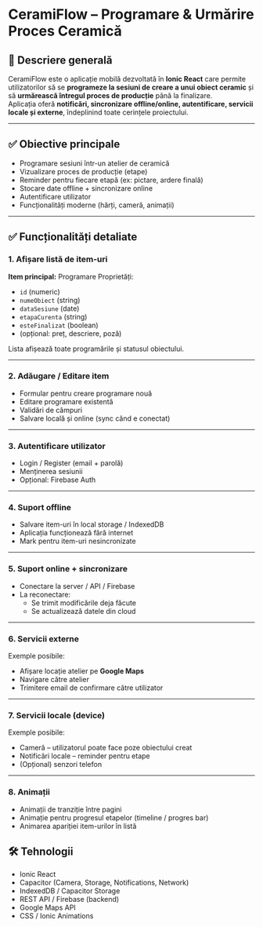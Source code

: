 # CeramiFlow – Programare & Urmărire Proces Ceramică

## 🎯 Descriere generală
CeramiFlow este o aplicație mobilă dezvoltată în **Ionic React** care permite utilizatorilor să se **programeze la sesiuni de creare a unui obiect ceramic** și să **urmărească întregul proces de producție** până la finalizare.  
Aplicația oferă **notificări, sincronizare offline/online, autentificare, servicii locale și externe**, îndeplinind toate cerințele proiectului.

---

## ✅ Obiective principale
- Programare sesiuni într-un atelier de ceramică
- Vizualizare proces de producție (etape)
- Reminder pentru fiecare etapă (ex: pictare, ardere finală)
- Stocare date offline + sincronizare online
- Autentificare utilizator
- Funcționalități moderne (hărți, cameră, animații)

---

## ✅ Funcționalități detaliate

### 1. Afișare listă de item-uri
**Item principal:** Programare
Proprietăți:
- `id` (numeric)
- `numeObiect` (string)
- `dataSesiune` (date)
- `etapaCurenta` (string)
- `esteFinalizat` (boolean)
- (opțional: preț, descriere, poză)

Lista afișează toate programările și statusul obiectului.

---

### 2. Adăugare / Editare item
- Formular pentru creare programare nouă
- Editare programare existentă
- Validări de câmpuri
- Salvare locală și online (sync când e conectat)

---

### 3. Autentificare utilizator
- Login / Register (email + parolă)
- Menținerea sesiunii
- Opțional: Firebase Auth

---

### 4. Suport offline
- Salvare item-uri în local storage / IndexedDB
- Aplicația funcționează fără internet
- Mark pentru item-uri nesincronizate

---

### 5. Suport online + sincronizare
- Conectare la server / API / Firebase
- La reconectare:
  - Se trimit modificările deja făcute
  - Se actualizează datele din cloud

---

### 6. Servicii externe
Exemple posibile:
- Afișare locație atelier pe **Google Maps**
- Navigare către atelier
- Trimitere email de confirmare către utilizator

---

### 7. Servicii locale (device)
Exemple posibile:
- Cameră – utilizatorul poate face poze obiectului creat
- Notificări locale – reminder pentru etape
- (Opțional) senzori telefon

---

### 8. Animații
- Animații de tranziție între pagini
- Animație pentru progresul etapelor (timeline / progres bar)
- Animarea apariției item-urilor în listă


## 🛠️ Tehnologii
- Ionic React
- Capacitor (Camera, Storage, Notifications, Network)
- IndexedDB / Capacitor Storage
- REST API / Firebase (backend)
- Google Maps API
- CSS / Ionic Animations


